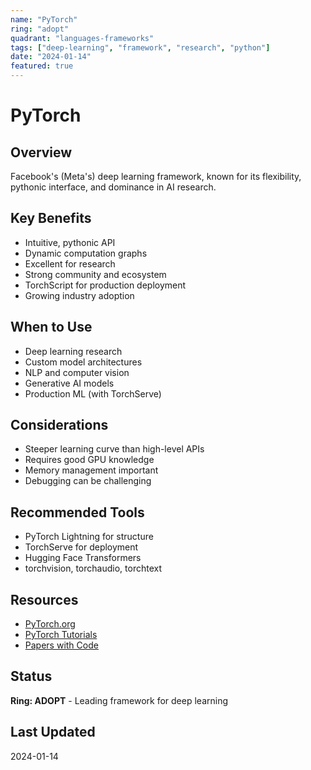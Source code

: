 ```yaml
---
name: "PyTorch"
ring: "adopt"
quadrant: "languages-frameworks"
tags: ["deep-learning", "framework", "research", "python"]
date: "2024-01-14"
featured: true
---
```


# PyTorch

## Overview
Facebook's (Meta's) deep learning framework, known for its flexibility, pythonic interface, and dominance in AI research.

## Key Benefits
- Intuitive, pythonic API
- Dynamic computation graphs
- Excellent for research
- Strong community and ecosystem
- TorchScript for production deployment
- Growing industry adoption

## When to Use
- Deep learning research
- Custom model architectures
- NLP and computer vision
- Generative AI models
- Production ML (with TorchServe)

## Considerations
- Steeper learning curve than high-level APIs
- Requires good GPU knowledge
- Memory management important
- Debugging can be challenging

## Recommended Tools
- PyTorch Lightning for structure
- TorchServe for deployment
- Hugging Face Transformers
- torchvision, torchaudio, torchtext

## Resources
- [PyTorch.org](https://pytorch.org)
- [PyTorch Tutorials](https://pytorch.org/tutorials/)
- [Papers with Code](https://paperswithcode.com)

## Status
**Ring: ADOPT** - Leading framework for deep learning

## Last Updated
2024-01-14
